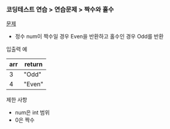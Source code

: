 ### 코딩테스트 연습 > 연습문제 > 짝수와 홀수        
[문제](https://programmers.co.kr/learn/courses/30/lessons/12937)  
- 정수 num이 짝수일 경우 Even을 반환하고 홀수인 경우 Odd를 반환  

입출력 예  

| arr | return |  
| --- | --- |   
| 3 | "Odd" |  
| 4 | "Even" |  

제한 사항  
- num은 int 범위  
- 0은 짝수  